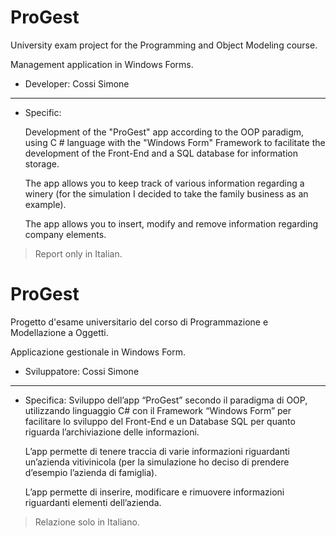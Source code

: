 # ProGest
University exam project for the Programming and Object Modeling course.

Management application in Windows Forms.

- Developer: Cossi Simone

------------

- Specific:

  Development of the "ProGest" app according to the OOP paradigm, using C # language with the "Windows Form" Framework to facilitate the development of the Front-End and a SQL database for information storage.

  The app allows you to keep track of various information regarding a winery (for the simulation I decided to take the family business as an example).

  The app allows you to insert, modify and remove information regarding company elements.

> Report only in Italian.

# ProGest
Progetto d'esame universitario del corso di Programmazione e Modellazione a Oggetti.

Applicazione gestionale in Windows Form.

- Sviluppatore: Cossi Simone

------------

- Specifica:
  Sviluppo dell’app “ProGest” secondo il paradigma di OOP, utilizzando linguaggio C# con il Framework “Windows Form” per facilitare lo sviluppo del Front-End e un Database SQL per quanto riguarda l’archiviazione delle informazioni.

  L’app permette di tenere traccia di varie informazioni riguardanti un’azienda vitivinicola (per la simulazione ho deciso di prendere d’esempio l’azienda di famiglia).

  L’app permette di inserire, modificare e rimuovere informazioni riguardanti elementi dell’azienda.

> Relazione solo in Italiano.
